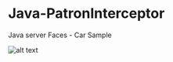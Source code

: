 # Java-PatronInterceptor

Java server Faces - Car Sample


![alt text](https://raw.githubusercontent.com/arnoldguti/JavaInterceptor/master/images/img.png)
